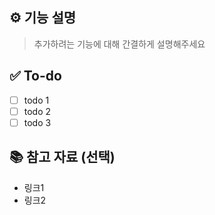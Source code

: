 ## ⚙️ 기능 설명
> 추가하려는 기능에 대해 간결하게 설명해주세요

## ✅ To-do
<!-- 해당 작업을 수행하기 위해 해야 할 하위 태스크를 작성해주세요 -->
- [ ] todo 1
- [ ] todo 2
- [ ] todo 3

## 📚 참고 자료 (선택)
- 링크1
- 링크2
